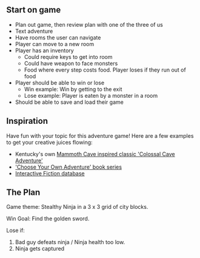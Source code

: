 ## Start on game

* Plan out game, then review plan with one of the three of us 
* Text adventure
* Have rooms the user can navigate
* Player can move to a new room
* Player has an inventory
  * Could require keys to get into room
  * Could have weapon to face monsters
  * Food where every step costs food. Player loses if they run out of food
* Player should be able to win or lose
  * Win example: Win by getting to the exit
  * Lose example: Player is eaten by a monster in a room
* Should be able to save and load their game


## Inspiration

Have fun with your topic for this adventure game! Here are a few examples to get your creative juices flowing:

* Kentucky's own [Mammoth Cave inspired classic 'Colossal Cave Adventure'](http://www.digitalhumanities.org/dhq/vol/1/2/000009/000009.html)
* ['Choose Your Own Adventure' book series](https://en.wikipedia.org/wiki/Choose_Your_Own_Adventure)
* [Interactive Fiction database](http://www.ifarchive.org/)

## The Plan

Game theme: Stealthy Ninja in a 3 x 3 grid of city blocks.

Win Goal: Find the golden sword.

Lose if:
1. Bad guy defeats ninja / Ninja health too low.
2. Ninja gets captured

